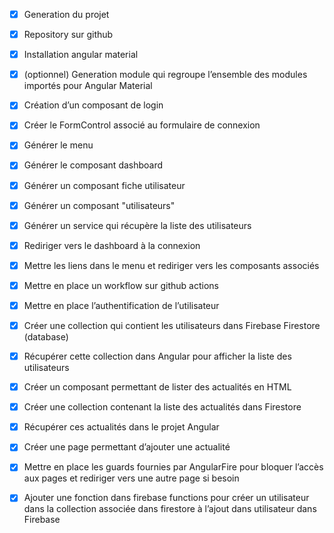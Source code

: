- [x] Generation du projet
- [x] Repository sur github
- [x] Installation angular material
- [x] (optionnel) Generation module qui regroupe l’ensemble des modules importés pour Angular Material
- [x] Création d’un composant de login
- [x] Créer le FormControl associé au formulaire de connexion
- [x] Générer le menu
- [x] Générer le composant dashboard
- [x] Générer un composant fiche utilisateur
- [x] Générer un composant "utilisateurs"
- [x] Générer un service qui récupère la liste des utilisateurs
- [x] Rediriger vers le dashboard à la connexion
- [x] Mettre les liens dans le menu et rediriger vers les composants associés
- [x] Mettre en place un workflow sur github actions
- [x] Mettre en place l’authentification de l’utilisateur
- [x] Créer une collection qui contient les utilisateurs dans Firebase Firestore (database)
- [x] Récupérer cette collection dans Angular pour afficher la liste des utilisateurs
- [x] Créer un composant permettant de lister des actualités en HTML
- [x] Créer une collection contenant la liste des actualités dans Firestore
- [x] Récupérer ces actualités dans le projet Angular
- [x] Créer une page permettant d’ajouter une actualité
- [x] Mettre en place les guards fournies par AngularFire pour bloquer l’accès aux pages et rediriger vers une autre page si besoin
- [x] Ajouter une fonction dans firebase functions pour créer un utilisateur dans la collection associée dans firestore à l’ajout dans utilisateur dans Firebase

